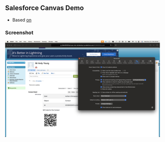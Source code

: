 ## Salesforce Canvas Demo
- Based [on](http://ccoenraets.github.io/salesforce-developer-advanced/Using-Canvas.html) 

### Screenshot
![QRC app](img/canvas-qrc-app.png)


